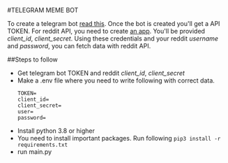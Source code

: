 #TELEGRAM MEME BOT

To create a telegram bot [read this](https://core.telegram.org/bots/#3-how-do-i-create-a-bot). Once the bot is created you'll get a API TOKEN. For reddit API, you need to create [an app](https://www.reddit.com/prefs/apps). You'll be provided _client_id_, _client_secret_. Using these credentials and your reddit _username_ and _password_, you can fetch data with reddit API. 

##Steps to follow

- Get telegram bot TOKEN and reddit _client_id_, _client_secret_
- Make a .env file where you need to write following with correct data.
    ```
    TOKEN=
    client_id=
    client_secret=
    user=
    password=
    ```
- Install python 3.8 or higher
- You need to install important packages. Run following ```pip3 install -r requirements.txt```
- run main.py
